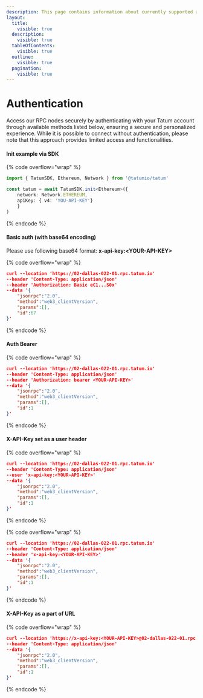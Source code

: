 ```yaml
---
description: This page contains information about currently supported authentication types.
layout:
  title:
    visible: true
  description:
    visible: true
  tableOfContents:
    visible: true
  outline:
    visible: true
  pagination:
    visible: true
---
```


# Authentication

Access our RPC nodes securely by authenticating with your Tatum account through available methods listed below, ensuring a secure and personalized experience. While it is possible to connect without authentication, please note that this approach provides limited access and functionalities.&#x20;

#### **Init example via SDK**

{% code overflow="wrap" %}
```typescript
import { TatumSDK, Ethereum, Network } from '@tatumio/tatum'

const tatum = await TatumSDK.init<Ethereum>({
    network: Network.ETHEREUM, 
    apiKey: { v4: 'YOU-API-KEY'}
    }
)
```
{% endcode %}

#### **Basic auth (with base64 encoding)**&#x20;

Please use following base64 format: **x-api-key:\<YOUR-API-KEY>**

{% code overflow="wrap" %}
```json
curl --location 'https://02-dallas-022-01.rpc.tatum.io' 
--header 'Content-Type: application/json' 
--header 'Authorization: Basic eC1...S0x' 
--data '{
    "jsonrpc":"2.0",
    "method":"web3_clientVersion",
    "params":[],
    "id":67
}'
```
{% endcode %}

#### **Auth Bearer**

{% code overflow="wrap" %}
```json
curl --location 'https://02-dallas-022-01.rpc.tatum.io' 
--header 'Content-Type: application/json' 
--header 'Authorization: bearer <YOUR-API-KEY>' 
--data '{
    "jsonrpc":"2.0",
    "method":"web3_clientVersion",
    "params":[],
    "id":1
}'
```
{% endcode %}

#### **X-API-Key set as a user header**

{% code overflow="wrap" %}
```json
curl --location 'https://02-dallas-022-01.rpc.tatum.io'
--header 'Content-Type: application/json' 
--user 'x-api-key:<YOUR-API-KEY>' 
--data '{
    "jsonrpc":"2.0",
    "method":"web3_clientVersion",
    "params":[],
    "id":1
}'
```
{% endcode %}

{% code overflow="wrap" %}
```json
curl --location 'https://02-dallas-022-01.rpc.tatum.io' 
--header 'Content-Type: application/json' 
--header 'x-api-key:<YOUR-API-KEY>'
--data '{
    "jsonrpc":"2.0",
    "method":"web3_clientVersion",
    "params":[],
    "id":1
}'
```
{% endcode %}

#### **X-API-Key as a part of URL**

{% code overflow="wrap" %}
```json
curl --location 'https://x-api-key:<YOUR-API-KEY>@02-dallas-022-01.rpc.tatum.io'
--header 'Content-Type: application/json' 
--data '{
    "jsonrpc":"2.0",
    "method":"web3_clientVersion",
    "params":[],
    "id":1
}'
```
{% endcode %}
